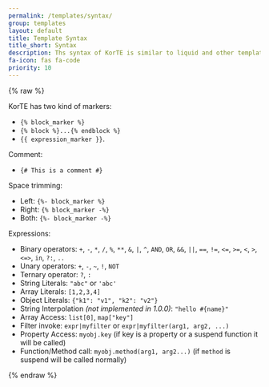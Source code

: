```yaml
---
permalink: /templates/syntax/
group: templates
layout: default
title: Template Syntax
title_short: Syntax
description: Ths syntax of KorTE is similar to liquid and other template engines.
fa-icon: fas fa-code
priority: 10
---
```


{% raw %}

KorTE has two kind of markers:
* `{% block_marker %}`
* `{% block %}...{% endblock %}`
* `{{ expression_marker }}`.

Comment:
* `{# This is a comment #}`

Space trimming:

* Left: `{%- block_marker %}`
* Right: `{% block_marker -%}`
* Both: `{%- block_marker -%}`

Expressions:

* Binary operators: `+`, `-`, `*`, `/`, `%`, `**`, `&`, `|`, `^`, `AND`, `OR`, `&&`, `||`, `==`, `!=`, `<=`, `>=`, `<`, `>`, `<=>`, `in`, `?:`, `..`
* Unary operators: `+`, `-`, `~`, `!`, `NOT`
* Ternary operator: `?`, `:`
* String Literals: `"abc"` or `'abc'`
* Array Literals: `[1,2,3,4]`
* Object Literals: `{"k1": "v1", "k2": "v2"}`
* String Interpolation *(not implemented in 1.0.0)*: `"hello #{name}"`
* Array Access: `list[0]`, `map["key"]`
* Filter invoke: `expr|myfilter` or `expr|myfilter(arg1, arg2, ...)`
* Property Access: `myobj.key` (if key is a property or a suspend function it will be called)
* Function/Method call: `myobj.method(arg1, arg2...)` (if `method` is suspend will be called normally)

{% endraw %}
